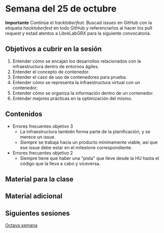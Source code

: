 # Semana del 25 de octubre

**Importante** Continúa el *hacktoberfest*. Buscad *issues* en GitHub con la
etiqueta *hacktoberfest* en todo GitHub y referenciarlos al hacer los
pull request y estad atentos a LibreLabGRX para la siguiente convocatoria.

## Objetivos a cubrir en la sesión

1. Entender cómo se encajan los desarrollos relacionados con la infraestructura dentro de entornos ágiles.
1. Entender el concepto de contenedor.
2. Entender el caso de uso de contenedores para prueba.
3. Entender cómo se representa la infraestructura virtual con un contenedor.
1. Entender cómo se organiza la información dentro de un contenedor.
2. Entender mejores prácticas en la optimización del mismo.

## Contenidos

* Errores frecuentes objetivo 3
  * La infraestructura también forma parte de la planificación, y se merece un issue.
  * *Siempre* se trabaja hacia un producto mínimamente viable, así que ese issue debe estar en el milestone correspondiente.
* Errores frecuentes objetivo 2
  * Siempre tiene que haber una "pista" que lleve desde la HU hasta el código que la lleva a cabo y viceversa.
  
## Material para la clase


## Material adicional


## Siguientes sesiones

[Octava semana](semana-08.md)

